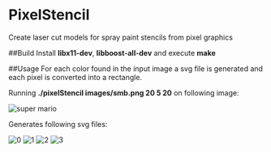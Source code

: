 PixelStencil
============

Create laser cut models for spray paint stencils from pixel graphics

##Build
Install **libx11-dev**, **libboost-all-dev** and execute **make**

##Usage
For each color found in the input image a svg file is generated and each pixel is converted into a rectangle.

Running **./pixelStencil images/smb.png 20 5 20** on following image:

![super mario](https://raw.github.com/kallaballa/PixelStencil/master/images/smb.png)

Generates following svg files:

![0](https://raw.github.com/kallaballa/PixelStencil/master/images/0.png)
![1](https://raw.github.com/kallaballa/PixelStencil/master/images/1.png)
![2](https://raw.github.com/kallaballa/PixelStencil/master/images/2.png)
![3](https://raw.github.com/kallaballa/PixelStencil/master/images/3.png)

